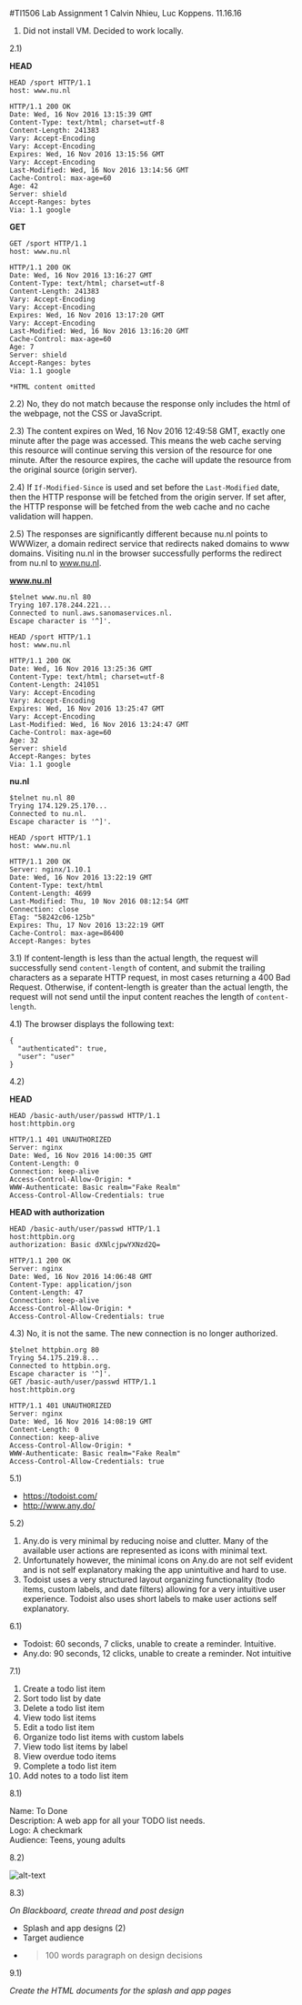 #TI1506 Lab Assignment 1
Calvin Nhieu, Luc Koppens. 11.16.16

1) Did not install VM. Decided to work locally.

2.1) 

**HEAD**

```
HEAD /sport HTTP/1.1
host: www.nu.nl

HTTP/1.1 200 OK
Date: Wed, 16 Nov 2016 13:15:39 GMT
Content-Type: text/html; charset=utf-8
Content-Length: 241383
Vary: Accept-Encoding
Vary: Accept-Encoding
Expires: Wed, 16 Nov 2016 13:15:56 GMT
Vary: Accept-Encoding
Last-Modified: Wed, 16 Nov 2016 13:14:56 GMT
Cache-Control: max-age=60
Age: 42
Server: shield
Accept-Ranges: bytes
Via: 1.1 google
```

**GET**

```
GET /sport HTTP/1.1
host: www.nu.nl

HTTP/1.1 200 OK
Date: Wed, 16 Nov 2016 13:16:27 GMT
Content-Type: text/html; charset=utf-8
Content-Length: 241383
Vary: Accept-Encoding
Vary: Accept-Encoding
Expires: Wed, 16 Nov 2016 13:17:20 GMT
Vary: Accept-Encoding
Last-Modified: Wed, 16 Nov 2016 13:16:20 GMT
Cache-Control: max-age=60
Age: 7
Server: shield
Accept-Ranges: bytes
Via: 1.1 google

*HTML content omitted
```

2.2) No, they do not match because the response only includes the html of the webpage, not the CSS or JavaScript.

2.3) The content expires on Wed, 16 Nov 2016 12:49:58 GMT, exactly one minute after the page was accessed. This means the web cache serving this resource will continue serving this version of the resource for one minute. After the resource expires, the cache will update the resource from the original source (origin server).

2.4) If `If-Modified-Since` is used and set before the `Last-Modified` date, then the HTTP response will be fetched from the origin server. If set after, the HTTP response will be fetched from the web cache and no cache validation will happen.

2.5) The responses are significantly different because nu.nl points to WWWizer, a domain redirect service that redirects naked domains to www domains. Visiting nu.nl in the browser successfully performs the redirect from nu.nl to www.nu.nl.

**www.nu.nl**

```
$telnet www.nu.nl 80
Trying 107.178.244.221...
Connected to nunl.aws.sanomaservices.nl.
Escape character is '^]'.

HEAD /sport HTTP/1.1
host: www.nu.nl

HTTP/1.1 200 OK
Date: Wed, 16 Nov 2016 13:25:36 GMT
Content-Type: text/html; charset=utf-8
Content-Length: 241051
Vary: Accept-Encoding
Vary: Accept-Encoding
Expires: Wed, 16 Nov 2016 13:25:47 GMT
Vary: Accept-Encoding
Last-Modified: Wed, 16 Nov 2016 13:24:47 GMT
Cache-Control: max-age=60
Age: 32
Server: shield
Accept-Ranges: bytes
Via: 1.1 google
```
**nu.nl**

```
$telnet nu.nl 80
Trying 174.129.25.170...
Connected to nu.nl.
Escape character is '^]'.

HEAD /sport HTTP/1.1
host: www.nu.nl

HTTP/1.1 200 OK
Server: nginx/1.10.1
Date: Wed, 16 Nov 2016 13:22:19 GMT
Content-Type: text/html
Content-Length: 4699
Last-Modified: Thu, 10 Nov 2016 08:12:54 GMT
Connection: close
ETag: "58242c06-125b"
Expires: Thu, 17 Nov 2016 13:22:19 GMT
Cache-Control: max-age=86400
Accept-Ranges: bytes
```

3.1) If content-length is less than the actual length, the request will successfully send `content-length` of content, and submit the trailing characters as a separate HTTP request, in most cases returning a 400 Bad Request. Otherwise, if content-length is greater than the actual length, the request will not send until the input content reaches the length of `content-length`.

4.1) The browser displays the following text:

```
{
  "authenticated": true, 
  "user": "user"
}
```

4.2)

**HEAD**

```
HEAD /basic-auth/user/passwd HTTP/1.1
host:httpbin.org

HTTP/1.1 401 UNAUTHORIZED
Server: nginx
Date: Wed, 16 Nov 2016 14:00:35 GMT
Content-Length: 0
Connection: keep-alive
Access-Control-Allow-Origin: *
WWW-Authenticate: Basic realm="Fake Realm"
Access-Control-Allow-Credentials: true
```
**HEAD with authorization**

```
HEAD /basic-auth/user/passwd HTTP/1.1
host:httpbin.org
authorization: Basic dXNlcjpwYXNzd2Q=

HTTP/1.1 200 OK
Server: nginx
Date: Wed, 16 Nov 2016 14:06:48 GMT
Content-Type: application/json
Content-Length: 47
Connection: keep-alive
Access-Control-Allow-Origin: *
Access-Control-Allow-Credentials: true
```

4.3) No, it is not the same. The new connection is no longer authorized.

```
$telnet httpbin.org 80
Trying 54.175.219.8...
Connected to httpbin.org.
Escape character is '^]'.
GET /basic-auth/user/passwd HTTP/1.1
host:httpbin.org

HTTP/1.1 401 UNAUTHORIZED
Server: nginx
Date: Wed, 16 Nov 2016 14:08:19 GMT
Content-Length: 0
Connection: keep-alive
Access-Control-Allow-Origin: *
WWW-Authenticate: Basic realm="Fake Realm"
Access-Control-Allow-Credentials: true
```

5.1)

- https://todoist.com/
- http://www.any.do/

5.2) 

1. Any.do is very minimal by reducing noise and clutter. Many of the available user actions are represented as icons with minimal text.<br/>
2. Unfortunately however, the minimal icons on Any.do are not self evident and is not self explanatory making the app unintuitive and hard to use.<br/>
3. Todoist uses a very structured layout organizing functionality (todo items, custom labels, and date filters) allowing for a very intuitive user experience. Todoist also uses short labels to make user actions self explanatory.<br/>

6.1)

- Todoist: 60 seconds, 7 clicks, unable to create a reminder. Intuitive.
- Any.do: 90 seconds, 12 clicks, unable to create a reminder. Not intuitive

7.1)

1. Create a todo list item
2. Sort todo list by date
3. Delete a todo list item
4. View todo list items
5. Edit a todo list item
6. Organize todo list items with custom labels
7. View todo list items by label
8. View overdue todo items
9. Complete a todo list item
10. Add notes to a todo list item

8.1)

Name: To Done<br/>
Description: A web app for all your TODO list needs.<br/>
Logo: A checkmark<br/>
Audience: Teens, young adults

8.2)

![alt-text](wireframes.jpg)

8.3)

_On Blackboard, create thread and post design_

- Splash and app designs (2)
- Target audience
- >100 words paragraph on design decisions

9.1)

_Create the HTML documents for the splash and app pages_